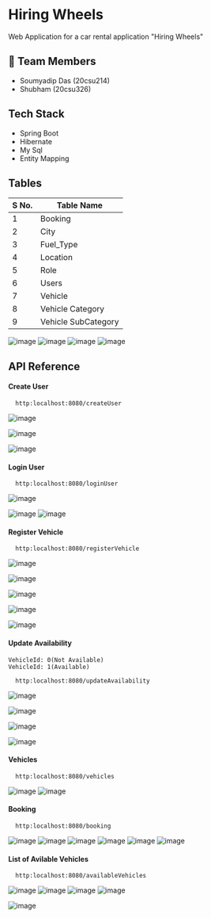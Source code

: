 
# Hiring Wheels

Web Application for a car rental application "Hiring Wheels"

## 🚀 Team Members
- Soumyadip Das (20csu214)
- Shubham (20csu326)


## Tech Stack

- Spring Boot
- Hibernate
- My Sql
- Entity Mapping


## Tables

| S No.             | Table Name                                                               |
| ----------------- | ------------------------------------------------------------------ |
| 1| Booking |
| 2| City|
| 3| Fuel_Type |
| 4| Location |
| 5| Role |
| 6| Users |
| 7| Vehicle |
| 8| Vehicle Category |
| 9| Vehicle SubCategory |

![image](https://github.com/Soumyadip1245/HiringWheels/assets/97156552/7dc222fc-f4d5-4691-9062-7689b17d2943)
![image](https://github.com/Soumyadip1245/HiringWheels/assets/97156552/7dc222fc-f4d5-4691-9062-7689b17d2943)
![image](https://github.com/Soumyadip1245/HiringWheels/assets/97156552/e67d1081-4aff-4018-8ee8-7ee45958ad75)
![image](https://github.com/Soumyadip1245/HiringWheels/assets/97156552/a309ed54-0f43-4b62-bf89-702ed38aae6b)




## API Reference

#### Create User

```
  http:localhost:8080/createUser
```
![image](https://github.com/Soumyadip1245/HiringWheels/assets/97156552/7e93bb25-4f58-45dc-aa5c-c6205ab12f62)

![image](https://github.com/Soumyadip1245/HiringWheels/assets/97156552/0932a8ba-b952-4f8f-af36-17d0c055922d)

![image](https://github.com/Soumyadip1245/HiringWheels/assets/97156552/969304c5-8168-4d0b-9351-0177f78a2ab7)

#### Login User

```
  http:localhost:8080/loginUser
```


![image](https://github.com/Soumyadip1245/HiringWheels/assets/97156552/42129c21-37bd-4d7b-a7be-51fc0548a56d)

![image](https://github.com/Soumyadip1245/HiringWheels/assets/97156552/c7f1cf30-d9c4-42ca-854f-baf2e8f491ac)
![image](https://github.com/Soumyadip1245/HiringWheels/assets/97156552/f5430ab5-1be7-421a-a210-250617c5b561)


#### Register Vehicle

```
  http:localhost:8080/registerVehicle
```

![image](https://github.com/Soumyadip1245/HiringWheels/assets/97156552/7e749eb7-0f59-4a9d-9f9b-accaec197766)

![image](https://github.com/Soumyadip1245/HiringWheels/assets/97156552/f781e276-ae1a-4a56-b7a5-390043d15e18)

![image](https://github.com/Soumyadip1245/HiringWheels/assets/97156552/cd67160e-5e51-4869-8651-d4f4b3f4a01d)

![image](https://github.com/Soumyadip1245/HiringWheels/assets/97156552/59ef9e12-4d3e-42d4-b574-4e3575fcca69)

![image](https://github.com/Soumyadip1245/HiringWheels/assets/97156552/321d0545-4b70-4f83-bfc4-c8095d4c17c0)
#### Update Availability
```
VehicleId: 0(Not Available)
VehicleId: 1(Available)
```
```
  http:localhost:8080/updateAvailability
```
![image](https://github.com/Soumyadip1245/HiringWheels/assets/97156552/8fc73c00-932c-4362-9b78-a1823605fbd6)

![image](https://github.com/Soumyadip1245/HiringWheels/assets/97156552/79a30dde-2d58-48c0-84ce-5f7a49d7a7b3)

![image](https://github.com/Soumyadip1245/HiringWheels/assets/97156552/e5624451-35b5-4556-aaf9-78dfd562e5ad)

![image](https://github.com/Soumyadip1245/HiringWheels/assets/97156552/d04670bb-575f-47f2-ae3b-74b3a0605157)

#### Vehicles

```
  http:localhost:8080/vehicles
```
![image](https://github.com/Soumyadip1245/HiringWheels/assets/97156552/d768edb6-eab9-4a02-a6f7-7f585555ef32)
![image](https://github.com/Soumyadip1245/HiringWheels/assets/97156552/7adf7668-8bb0-4f8e-a237-60a3ee4f43ed)

#### Booking

```
  http:localhost:8080/booking
```
![image](https://github.com/Soumyadip1245/HiringWheels/assets/97156552/49a8104a-b827-4f25-9e77-f498a64db4cd)
![image](https://github.com/Soumyadip1245/HiringWheels/assets/97156552/b2ecd7bc-84cf-497b-891a-938fd143f6ee)
![image](https://github.com/Soumyadip1245/HiringWheels/assets/97156552/44373a05-4e63-4210-beed-a165ea73b1c0)
![image](https://github.com/Soumyadip1245/HiringWheels/assets/97156552/67869ad2-b7e1-4949-b3da-d9dea6de23d3)
![image](https://github.com/Soumyadip1245/HiringWheels/assets/97156552/7555ef39-9989-49e5-b4fa-df1cb66a4f86)
![image](https://github.com/Soumyadip1245/HiringWheels/assets/97156552/c176771a-b2f5-43ef-8377-e7276df7d59d)

#### List of Avilable Vehicles

```
  http:localhost:8080/availableVehicles
```


![image](https://github.com/Soumyadip1245/HiringWheels/assets/97156552/c7e1ac02-f038-4f1d-a0da-d867b6e0089e)
![image](https://github.com/Soumyadip1245/HiringWheels/assets/97156552/f623bac7-47b7-4cd3-a866-ada311018a72)
![image](https://github.com/Soumyadip1245/HiringWheels/assets/97156552/86b94e22-77da-44f0-9632-ec9dd6aa7238)
![image](https://github.com/Soumyadip1245/HiringWheels/assets/97156552/f3a9771b-7f91-4e36-a46f-d9fdedef2a2b)

![image](https://github.com/Soumyadip1245/HiringWheels/assets/97156552/f921a33c-95a6-4dd0-8699-7b995f8bbd02)









